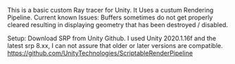 This is a basic custom Ray tracer for Unity.
It Uses a custum Rendering Pipeline.
Current known Issues:
Buffers sometimes do not get properly cleared resulting in displaying geometry that has been destroyed / disabled.


Setup:
Download SRP from Unity Github.
I used Unity 2020.1.16f and the latest srp 8.xx, I can not assure that older or later versions are compatible. 
https://github.com/UnityTechnologies/ScriptableRenderPipeline
 